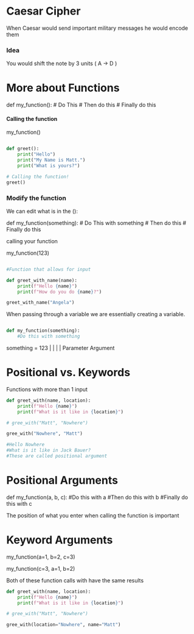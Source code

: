 # Caesar Cipher 

When Caesar would send important military messages he would encode them 

### Idea

You would shift the note by 3 units ( A -> D )

# More about Functions

def my_function():
    # Do This
    # Then do this
    # Finally do this

#### Calling the function

my_function()

```python

def greet():
    print("Hello")
    print("My Name is Matt.")
    print("What is yours?")

# Calling the function!
greet()

```

### Modify the function

We can edit what is in the ():

def my_function(something):
    # Do This with something
    # Then do this
    # Finally do this

calling your function

my_function(123)

```python

#Function that allows for input

def greet_with_name(name):
    print(f"Hello {name}")
    print(f"How do you do {name}?")

greet_with_name("Angela")

```
When passing through a variable we are essentially creating a variable.

```python

def my_function(something):
    #Do this with something
```

something  =  123
    |          |
    |          |
Parameter   Argument  

# Positional vs. Keywords

Functions with more than 1 input

```python
def greet_with(name, location):
    print(f"Hello {name}")
    print(f"What is it like in {location}")

# gree_with("Matt", "Nowhere")

gree_with("Nowhere", "Matt")

#Hello Nowhere
#What is it like in Jack Bauer?
#These are called positional argument

```
# Positional Arguments

def my_function(a, b, c):
    #Do this with a
    #Then do this with b
    #Finally do this with c

The position of what you enter when calling the function is important

# Keyword Arguments

my_function(a=1, b=2, c=3)

my_function(c=3, a=1, b=2) 

Both of these function calls with have the same results

```python
def greet_with(name, location):
    print(f"Hello {name}")
    print(f"What is it like in {location}")

# gree_with("Matt", "Nowhere")

gree_with(location="Nowhere", name="Matt")

```

